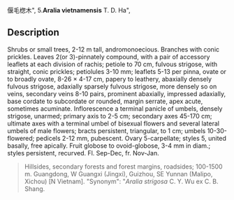 偃毛楤木",
5.**Aralia vietnamensis** T. D. Ha",

## Description
Shrubs or small trees, 2-12 m tall, andromonoecious. Branches with conic prickles. Leaves 2(or 3)-pinnately compound, with a pair of accessory leaflets at each division of rachis; petiole to 70 cm, fulvous strigose, with straight, conic prickles; petiolules 3-10 mm; leaflets 5-13 per pinna, ovate or to broadly ovate, 8-26 × 4-17 cm, papery to leathery, abaxially densely fulvous strigose, adaxially sparsely fulvous strigose, more densely so on veins, secondary veins 8-10 pairs, prominent abaxially, impressed adaxially, base cordate to subcordate or rounded, margin serrate, apex acute, sometimes acuminate. Inflorescence a terminal panicle of umbels, densely strigose, unarmed; primary axis to 2-5 cm; secondary axes 45-170 cm; ultimate axes with a terminal umbel of bisexual flowers and several lateral umbels of male flowers; bracts persistent, triangular, to 1 cm; umbels 10-30-flowered; pedicels 2-12 mm, pubescent. Ovary 5-carpellate; styles 5, united basally, free apically. Fruit globose to ovoid-globose, 3-4 mm in diam.; styles persistent, recurved. Fl. Sep-Dec, fr. Nov-Jan.

> Hillsides, secondary forests and forest margins, roadsides; 100-1500 m. Guangdong, W Guangxi (Jingxi), Guizhou, SE Yunnan (Malipo, Xichou) [N Vietnam].
  "Synonym": "*Aralia strigosa* C. Y. Wu ex C. B. Shang.
